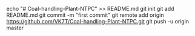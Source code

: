 echo "# Coal-handling-Plant-NTPC" >> README.md
git init
git add README.md
git commit -m "first commit"
git remote add origin https://github.com/VK7T/Coal-handling-Plant-NTPC.git
git push -u origin master
